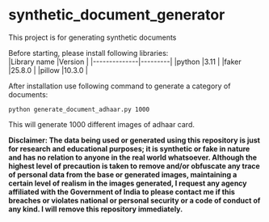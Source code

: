 # synthetic_document_generator
This project is for generating synthetic documents

Before starting, please install following libraries:  
|Library name  |Version  |
|--------------|---------|
|python        |3.11     |
|faker         |25.8.0   |
|pillow        |10.3.0   |

After installation use following command to generate a category of documents:

`python generate_document_adhaar.py 1000`

This will generate 1000 different images of adhaar card.

<strong>Disclaimer: The data being used or generated using this repository is just for research and educational purposes; it is synthetic or fake in nature and has no relation to anyone in the real world whatsoever. Although the highest level of precaution is taken to remove and/or obfuscate any trace of personal data from the base or generated images, maintaining a certain level of realism in the images generated, I request any agency affiliated with the Government of India to please contact me if this breaches or violates national or personal security or a code of conduct of any kind. I will remove this repository immediately.</strong> 